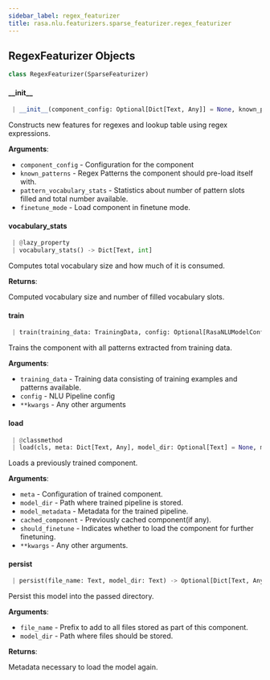 ```yaml
---
sidebar_label: regex_featurizer
title: rasa.nlu.featurizers.sparse_featurizer.regex_featurizer
---
```


## RegexFeaturizer Objects

```python
class RegexFeaturizer(SparseFeaturizer)
```

#### \_\_init\_\_

```python
 | __init__(component_config: Optional[Dict[Text, Any]] = None, known_patterns: Optional[List[Dict[Text, Text]]] = None, pattern_vocabulary_stats: Optional[Dict[Text, int]] = None, finetune_mode: bool = False) -> None
```

Constructs new features for regexes and lookup table using regex expressions.

**Arguments**:

- `component_config` - Configuration for the component
- `known_patterns` - Regex Patterns the component should pre-load itself with.
- `pattern_vocabulary_stats` - Statistics about number of pattern slots filled and total number available.
- `finetune_mode` - Load component in finetune mode.

#### vocabulary\_stats

```python
 | @lazy_property
 | vocabulary_stats() -> Dict[Text, int]
```

Computes total vocabulary size and how much of it is consumed.

**Returns**:

  Computed vocabulary size and number of filled vocabulary slots.

#### train

```python
 | train(training_data: TrainingData, config: Optional[RasaNLUModelConfig] = None, **kwargs: Any, ,) -> None
```

Trains the component with all patterns extracted from training data.

**Arguments**:

- `training_data` - Training data consisting of training examples and patterns available.
- `config` - NLU Pipeline config
- `**kwargs` - Any other arguments

#### load

```python
 | @classmethod
 | load(cls, meta: Dict[Text, Any], model_dir: Optional[Text] = None, model_metadata: Optional[Metadata] = None, cached_component: Optional["RegexFeaturizer"] = None, should_finetune: bool = False, **kwargs: Any, ,) -> "RegexFeaturizer"
```

Loads a previously trained component.

**Arguments**:

- `meta` - Configuration of trained component.
- `model_dir` - Path where trained pipeline is stored.
- `model_metadata` - Metadata for the trained pipeline.
- `cached_component` - Previously cached component(if any).
- `should_finetune` - Indicates whether to load the component for further finetuning.
- `**kwargs` - Any other arguments.

#### persist

```python
 | persist(file_name: Text, model_dir: Text) -> Optional[Dict[Text, Any]]
```

Persist this model into the passed directory.

**Arguments**:

- `file_name` - Prefix to add to all files stored as part of this component.
- `model_dir` - Path where files should be stored.
  

**Returns**:

  Metadata necessary to load the model again.

